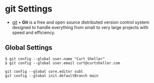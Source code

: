 # git Settings

 - [git](https://www.git-scm.com/) &bull; **Git** is a free and open source distributed version control system designed to handle everything from small to very large projects with speed and efficiency.

## Global Settings

```
$ git config --global user.name "Curt Sheller"
$ git config --global user.email curt@curtsheller.com

git config --global core.editor subl
git config --global init.defaultBranch main
```
